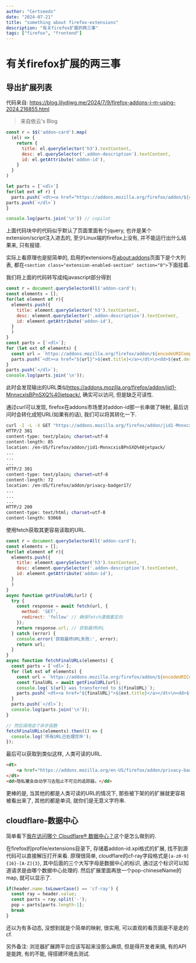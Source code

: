```yaml
---
author: "Certseeds"
date: "2024-07-21"
title: "something about firefox-extensions"
description: "有关firefox扩展的两三事"
tags: ["firefox", "frontend"]
---
```


# 有关firefox扩展的两三事

## 导出扩展列表

代码来自: <https://blog.lilydjwg.me/2024/7/9/firefox-addons-i-m-using-2024.216855.html>

> 来自依云's Blog

``` js
const r = $$('addon-card').map(
  (el) => {
    return {
      title: el.querySelector('h3').textContent,
      desc: el.querySelector('.addon-description').textContent,
      id: el.getAttribute('addon-id'),
    }
  }
)

let parts = [`<dl>`]
for(let ext of r) {
  parts.push(`<dt><a href="https://addons.mozilla.org/firefox/addon/${encodeURIComponent(ext.id)}/">${ext.title}</a></dt>\n<dd>${ext.desc}</dd>`)
parts.push(`</dl>`)
}

console.log(parts.join('\n')) // copilot
```

上面代码块中的代码似乎默认了页面里面有个jquery, 也许是某个extension/script注入进去的, 至少Linux端的firefox上没有, 并不能运行出什么结果来, 只有报错.

实际上看原理也是挺简单的, 启用的extensions在<about:addons>页面下是个大列表, 都在`<section class="extension-enabled-section" section="0">`下面挂着.

我们将上面的代码转写成纯javascript部分得到

``` javascript
const r = document.querySelectorAll('addon-card');
const elements = [];
for(let element of r){
  elements.push({
    title: element.querySelector('h3').textContent,
    desc: element.querySelector('.addon-description').textContent,
    id: element.getAttribute('addon-id'),
  }
  )
}
const parts = [`<dl>`];
for (let ext of elements) {
  const url = `https://addons.mozilla.org/firefox/addon/${encodeURIComponent(ext.id)}/`;
  parts.push(`<dt><a href="${url}">${ext.title}</a></dt>\n<dd>${ext.desc}</dd>`);
}
parts.push(`</dl>`);
console.log(parts.join('\n'));
```

此时会发现输出的URL类似<https://addons.mozilla.org/firefox/addon/jid1-MnnxcxisBPnSXQ%40jetpack/>, 确实可以访问, 但是缺乏可读性.

通过curl可以发现, firefox在addons市场里对addon-id那一长串做了映射, 最后访问时会转化成短URL(如果有的话), 我们可以将其转化一下.

``` bash
curl -I -L -X GET "https://addons.mozilla.org/firefox/addon/jid1-MnnxcxisBPnSXQ%40jetpack/"
HTTP/2 301
content-type: text/plain; charset=utf-8
content-length: 85
location: /en-US/firefox/addon/jid1-MnnxcxisBPnSXQ%40jetpack/
...
...
...
HTTP/2 301
content-type: text/plain; charset=utf-8
content-length: 72
location: /en-US/firefox/addon/privacy-badger17/
...
...
...
HTTP/2 200
content-type: text/html; charset=utf-8
content-length: 93068
```

使用fetch获取其更容易读取的URL.

``` javascript
const r = document.querySelectorAll('addon-card');
const elements = [];
for(let element of r){
  elements.push({
    title: element.querySelector('h3').textContent,
    desc: element.querySelector('.addon-description').textContent,
    id: element.getAttribute('addon-id'),
  }
  )
}
async function getFinalURL(url) {
  try {
    const response = await fetch(url, {
      method: 'GET',
      redirect: 'follow' // 确保fetch遵循重定向
    });
    return response.url; // 获取最终URL
  } catch (error) {
    console.error('获取最终URL失败:', error);
    return url;
  }
}
async function fetchFinalURLs(elements) {
  const parts = [`<dl>`];
  for (let ext of elements) {
    const url = `https://addons.mozilla.org/firefox/addon/${encodeURIComponent(ext.id)}/`;
    const finalURL = await getFinalURL(url);
    console.log(`${url} was transferred to ${finalURL}`);
    parts.push(`<dt><a href="${finalURL}">${ext.title}</a></dt>\n<dd>${ext.desc}</dd>`);
  }
  parts.push(`</dl>`);
  console.log(parts.join('\n'));
}

// 然后调用这个异步函数
fetchFinalURLs(elements).then(() => {
  console.log('所有URL已处理完毕');
});
```

最后可以获取到类似这样, 人类可读的URL.

``` html
<dt>
    <a href="https://addons.mozilla.org/en-US/firefox/addon/privacy-badger17/">隐私獾</a>
</dt>
<dd>隐私獾会自动学习去阻止不可见的追踪器。</dd>
```

更棒的是, 当其他的都是人类可读的URL的情况下, 那些被下架的的扩展就更容易被看出来了, 其他的都是单词, 就你们是无意义字符串.

## cloudflare-数据中心

简单看下[我在访问哪个 Cloudflare® 数据中心？](https://addons.mozilla.org/en-US/firefox/addon/cf-pop/)这个是怎么做到的.

在firefox的profile/extensions目录下, 存储着addon-id.xpi格式的扩展, 找不到源代码可以直接解压打开来看. 原理很简单, cloudflare的cf-ray字段格式是`[a-z0-9]{16}-[A-Z]{3}`, 其中后面的三个大写字母是数据中心的标识, 通过这个标识可以知道请求是由哪个数据中心处理的. 然后扩展里面再放一个pop-chineseName的map, 就可以显示了.

``` js
if(header.name.toLowerCase() == 'cf-ray') {
  const ray = header.value;
  const parts = ray.split('-');
  pop = parts[parts.length-1];
  break
}
```

还以为有多动态, 没想到就是个简单的映射, 很实用, 可以直观的看页面是不是走的cf.

另外备注: 浏览器扩展跨平台应该写起来没那么麻烦, 但是得开发者来搞, 有的API是能跨, 有的不能, 得搭建环境去测试.
